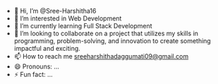 - 👋 Hi, I’m @Sree-Harshitha16
- 👀 I’m interested in Web Development
- 🌱 I’m currently learning Full Stack Development
- 💞️ I’m looking to collaborate on a project that utilizes my skills in programming, problem-solving, and innovation to create something impactful and exciting.
- 📫 How to reach me sreeharshithadaggumati09@gmail.com
- 😄 Pronouns: ...
- ⚡ Fun fact: ...

<!---
Sree-Harshitha16/Sree-Harshitha16 is a ✨ special ✨ repository because its `README.md` (this file) appears on your GitHub profile.
You can click the Preview link to take a look at your changes.
--->
